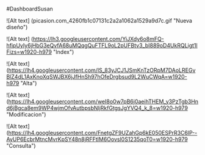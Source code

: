 #DashboardSusan

![Alt text] (picasion.com_4260fb1c07131c2a2a1062a1529a9d7c.gif "Nueva diseño")

![Alt text] (https://lh3.googleusercontent.com/YiJXdy6o8mFQ-hfipUyIy6jHbG3eQvfA68uMQqgQuFTFL9oL2pUFBtv3_bI889oD4UkRQLigt1lFizs=w1920-h979 "Index")

![Alt text] (https://lh4.googleusercontent.com/lS_83yJCJ1JSmKnTzORpM7DAoLREGvBlZ4dL1AxKnoXqSWJBX6jJfHnSh97hOfeDrgbsud9L2WuCWqA=w1920-h979 "Alta")

![Alt text] (https://lh4.googleusercontent.com/weI8o0w7pB6j0aeihTHEM_y3PzTgb3Hnd6jBgca8em9WP4wjmOfvAutbpsbNljRkfGtgsJgYVQ4_k_8=w1920-h979 "Modificacion")

![Alt text] (https://lh4.googleusercontent.com/FnetgZF9UZahGp6kE050ESPrR3C6lP--AyUP6EcbrMtncMvrKpSY48n8jRFFtIM6Oovsl0S1235qoT0=w1920-h979 "Consulta")
